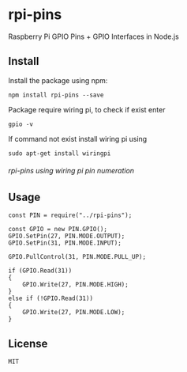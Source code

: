 # rpi-pins
Raspberry Pi GPIO Pins + GPIO Interfaces in Node.js

## Install

Install the package using npm:

    npm install rpi-pins --save

Package require wiring pi, to check if exist enter 

    gpio -v

If command not exist install wiring pi using 

    sudo apt-get install wiringpi

###### rpi-pins using wiring pi pin numeration

## Usage

    const PIN = require("../rpi-pins");

    const GPIO = new PIN.GPIO();
    GPIO.SetPin(27, PIN.MODE.OUTPUT);
    GPIO.SetPin(31, PIN.MODE.INPUT);

    GPIO.PullControl(31, PIN.MODE.PULL_UP);

    if (GPIO.Read(31))
    {
        GPIO.Write(27, PIN.MODE.HIGH);
    }
    else if (!GPIO.Read(31))
    {
        GPIO.Write(27, PIN.MODE.LOW);
    }

## License

    MIT